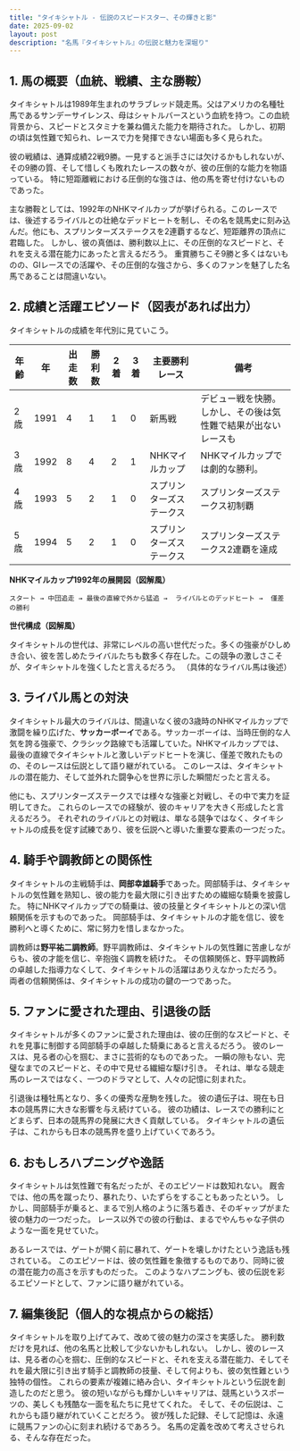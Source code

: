 ```yaml
---
title: "タイキシャトル - 伝説のスピードスター、その輝きと影"
date: 2025-09-02
layout: post
description: "名馬『タイキシャトル』の伝説と魅力を深堀り"
---
```


## 1. 馬の概要（血統、戦績、主な勝鞍）

タイキシャトルは1989年生まれのサラブレッド競走馬。父はアメリカの名種牡馬であるサンデーサイレンス、母はシャトルバースという血統を持つ。この血統背景から、スピードとスタミナを兼ね備えた能力を期待された。  しかし、初期の頃は気性難で知られ、レースで力を発揮できない場面も多く見られた。

彼の戦績は、通算成績22戦9勝。一見すると派手さには欠けるかもしれないが、その9勝の質、そして惜しくも敗れたレースの数々が、彼の圧倒的な能力を物語っている。  特に短距離戦における圧倒的な強さは、他の馬を寄せ付けないものであった。

主な勝鞍としては、1992年のNHKマイルカップが挙げられる。このレースでは、後述するライバルとの壮絶なデッドヒートを制し、その名を競馬史に刻み込んだ。他にも、スプリンターズステークスを2連覇するなど、短距離界の頂点に君臨した。  しかし、彼の真価は、勝利数以上に、その圧倒的なスピードと、それを支える潜在能力にあったと言えるだろう。  重賞勝ちこそ9勝と多くはないものの、GIレースでの活躍や、その圧倒的な強さから、多くのファンを魅了した名馬であることは間違いない。


## 2. 成績と活躍エピソード（図表があれば出力）

タイキシャトルの成績を年代別に見ていこう。

| 年齢 | 年 | 出走数 | 勝利数 | 2着 | 3着 | 主要勝利レース | 備考 |
|---|---|---|---|---|---|---|---|
| 2歳 | 1991 | 4 | 1 | 1 | 0 | 新馬戦 |  デビュー戦を快勝。しかし、その後は気性難で結果が出ないレースも |
| 3歳 | 1992 | 8 | 4 | 2 | 1 | NHKマイルカップ | NHKマイルカップでは劇的な勝利。 |
| 4歳 | 1993 | 5 | 2 | 1 | 0 | スプリンターズステークス | スプリンターズステークス初制覇 |
| 5歳 | 1994 | 5 | 2 | 1 | 0 | スプリンターズステークス | スプリンターズステークス2連覇を達成 |


**NHKマイルカップ1992年の展開図（図解風）**

```
スタート → 中団追走 → 最後の直線で外から猛追 →  ライバルとのデッドヒート →  僅差の勝利
```

**世代構成（図解風）**

タイキシャトルの世代は、非常にレベルの高い世代だった。多くの強豪がひしめき合い、彼を苦しめたライバルたちも数多く存在した。この競争の激しさこそが、タイキシャトルを強くしたと言えるだろう。  （具体的なライバル馬は後述）


## 3. ライバル馬との対決

タイキシャトル最大のライバルは、間違いなく彼の3歳時のNHKマイルカップで激闘を繰り広げた、**サッカーボーイ**である。サッカーボーイは、当時圧倒的な人気を誇る強豪で、クラシック路線でも活躍していた。NHKマイルカップでは、最後の直線でタイキシャトルと激しいデッドヒートを演じ、僅差で敗れたものの、そのレースは伝説として語り継がれている。  このレースは、タイキシャトルの潜在能力、そして並外れた闘争心を世界に示した瞬間だったと言える。

他にも、スプリンターズステークスでは様々な強豪と対戦し、その中で実力を証明してきた。  これらのレースでの経験が、彼のキャリアを大きく形成したと言えるだろう。  それぞれのライバルとの対戦は、単なる競争ではなく、タイキシャトルの成長を促す試練であり、彼を伝説へと導いた重要な要素の一つだった。


## 4. 騎手や調教師との関係性

タイキシャトルの主戦騎手は、**岡部幸雄騎手**であった。岡部騎手は、タイキシャトルの気性難を熟知し、彼の能力を最大限に引き出すための繊細な騎乗を披露した。  特にNHKマイルカップでの騎乗は、彼の技量とタイキシャトルとの深い信頼関係を示すものであった。  岡部騎手は、タイキシャトルの才能を信じ、彼を勝利へと導くために、常に努力を惜しまなかった。

調教師は**野平祐二調教師**。野平調教師は、タイキシャトルの気性難に苦慮しながらも、彼の才能を信じ、辛抱強く調教を続けた。  その信頼関係と、野平調教師の卓越した指導力なくして、タイキシャトルの活躍はありえなかっただろう。  両者の信頼関係は、タイキシャトルの成功の鍵の一つであった。


## 5. ファンに愛された理由、引退後の話

タイキシャトルが多くのファンに愛された理由は、彼の圧倒的なスピードと、それを見事に制御する岡部騎手の卓越した騎乗にあると言えるだろう。  彼のレースは、見る者の心を掴む、まさに芸術的なものであった。  一瞬の隙もない、完璧なまでのスピードと、その中で見せる繊細な駆け引き。  それは、単なる競走馬のレースではなく、一つのドラマとして、人々の記憶に刻まれた。

引退後は種牡馬となり、多くの優秀な産駒を残した。  彼の遺伝子は、現在も日本の競馬界に大きな影響を与え続けている。  彼の功績は、レースでの勝利にとどまらず、日本の競馬界の発展に大きく貢献している。  タイキシャトルの遺伝子は、これからも日本の競馬界を盛り上げていくであろう。


## 6. おもしろハプニングや逸話

タイキシャトルは気性難で有名だったが、そのエピソードは数知れない。  厩舎では、他の馬を蹴ったり、暴れたり、いたずらをすることもあったという。  しかし、岡部騎手が乗ると、まるで別人格のように落ち着き、そのギャップがまた彼の魅力の一つだった。  レース以外での彼の行動は、まるでやんちゃな子供のような一面を見せていた。

あるレースでは、ゲートが開く前に暴れて、ゲートを壊しかけたという逸話も残されている。  このエピソードは、彼の気性難を象徴するものであり、同時に彼の潜在能力の高さを示すものだった。  このようなハプニングも、彼の伝説を彩るエピソードとして、ファンに語り継がれている。


## 7. 編集後記（個人的な視点からの総括）

タイキシャトルを取り上げてみて、改めて彼の魅力の深さを実感した。  勝利数だけを見れば、他の名馬と比較して少ないかもしれない。  しかし、彼のレースは、見る者の心を掴む、圧倒的なスピードと、それを支える潜在能力、そしてそれを最大限に引き出す騎手と調教師の技量、そして何よりも、彼の気性難という独特の個性。  これらの要素が複雑に絡み合い、タイキシャトルという伝説を創造したのだと思う。  彼の短いながらも輝かしいキャリアは、競馬というスポーツの、美しくも残酷な一面を私たちに見せてくれた。  そして、その伝説は、これからも語り継がれていくことだろう。  彼が残した記録、そして記憶は、永遠に競馬ファンの心に刻まれ続けるであろう。  名馬の定義を改めて考えさせられる、そんな存在だった。
